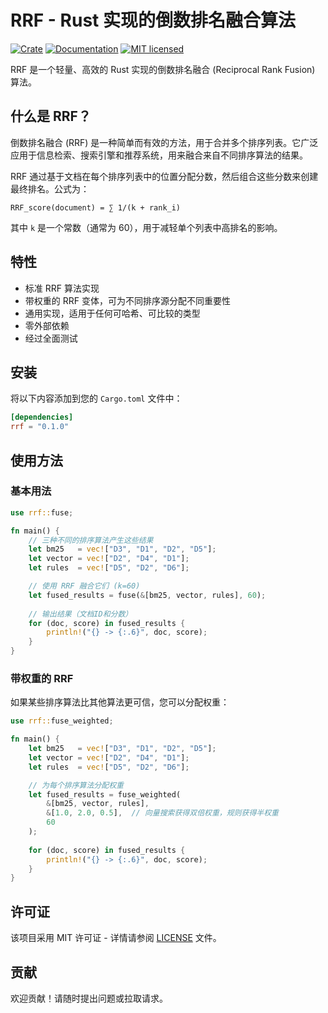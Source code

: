# RRF - Rust 实现的倒数排名融合算法

[![Crate](https://img.shields.io/crates/v/rrf.svg)](https://crates.io/crates/rrf)
[![Documentation](https://docs.rs/rrf/badge.svg)](https://docs.rs/rrf)
[![MIT licensed](https://img.shields.io/badge/license-MIT-blue.svg)](./LICENSE)

RRF 是一个轻量、高效的 Rust 实现的倒数排名融合 (Reciprocal Rank Fusion) 算法。

## 什么是 RRF？

倒数排名融合 (RRF) 是一种简单而有效的方法，用于合并多个排序列表。它广泛应用于信息检索、搜索引擎和推荐系统，用来融合来自不同排序算法的结果。

RRF 通过基于文档在每个排序列表中的位置分配分数，然后组合这些分数来创建最终排名。公式为：

```
RRF_score(document) = ∑ 1/(k + rank_i)
```

其中 `k` 是一个常数（通常为 60），用于减轻单个列表中高排名的影响。

## 特性

- 标准 RRF 算法实现
- 带权重的 RRF 变体，可为不同排序源分配不同重要性
- 通用实现，适用于任何可哈希、可比较的类型
- 零外部依赖
- 经过全面测试

## 安装

将以下内容添加到您的 `Cargo.toml` 文件中：

```toml
[dependencies]
rrf = "0.1.0"
```

## 使用方法

### 基本用法

```rust
use rrf::fuse;

fn main() {
    // 三种不同的排序算法产生这些结果
    let bm25   = vec!["D3", "D1", "D2", "D5"];
    let vector = vec!["D2", "D4", "D1"];
    let rules  = vec!["D5", "D2", "D6"];

    // 使用 RRF 融合它们 (k=60)
    let fused_results = fuse(&[bm25, vector, rules], 60);
    
    // 输出结果（文档ID和分数）
    for (doc, score) in fused_results {
        println!("{} -> {:.6}", doc, score);
    }
}
```

### 带权重的 RRF

如果某些排序算法比其他算法更可信，您可以分配权重：

```rust
use rrf::fuse_weighted;

fn main() {
    let bm25   = vec!["D3", "D1", "D2", "D5"];
    let vector = vec!["D2", "D4", "D1"];
    let rules  = vec!["D5", "D2", "D6"];

    // 为每个排序算法分配权重
    let fused_results = fuse_weighted(
        &[bm25, vector, rules],
        &[1.0, 2.0, 0.5],  // 向量搜索获得双倍权重，规则获得半权重
        60
    );
    
    for (doc, score) in fused_results {
        println!("{} -> {:.6}", doc, score);
    }
}
```

## 许可证

该项目采用 MIT 许可证 - 详情请参阅 [LICENSE](LICENSE) 文件。

## 贡献

欢迎贡献！请随时提出问题或拉取请求。
